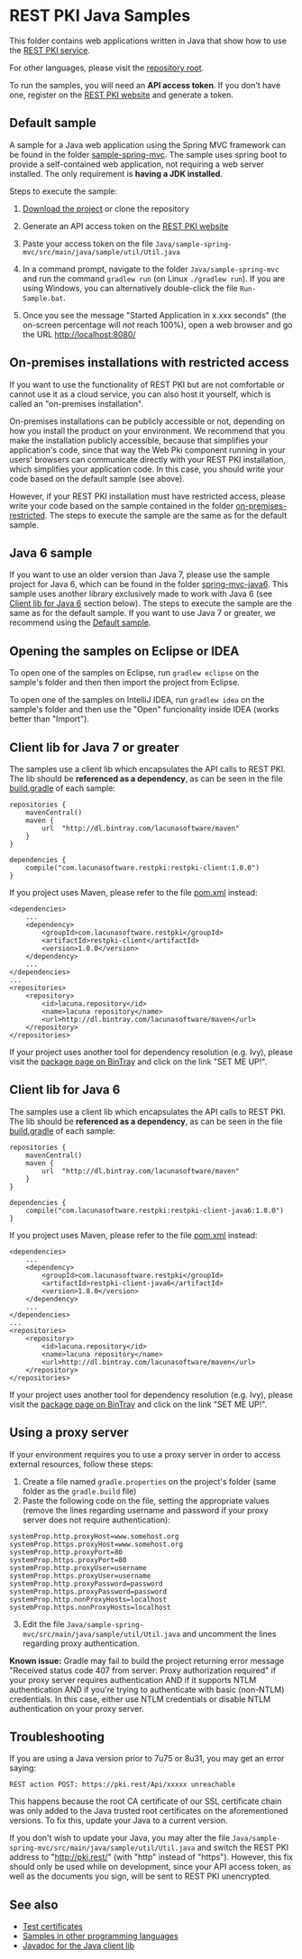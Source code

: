 REST PKI Java Samples
=====================

This folder contains web applications written in Java that show how to use the
[REST PKI service](https://pki.rest/).

For other languages, please visit the [repository root](https://github.com/LacunaSoftware/RestPkiSamples).

To run the samples, you will need an **API access token**. If you don't have one, register on the
[REST PKI website](https://pki.rest/) and generate a token.

Default sample
--------------

A sample for a Java web application using the Spring MVC framework can be found in the folder
[sample-spring-mvc](sample-spring-mvc/). The sample uses spring boot to provide a self-contained web application,
not requiring a web server installed. The only requirement is **having a JDK installed**.

Steps to execute the sample:

1. [Download the project](https://github.com/LacunaSoftware/RestPkiSamples/archive/master.zip)
   or clone the repository

2. Generate an API access token on the [REST PKI website](https://pki.rest/)

3. Paste your access token on the file `Java/sample-spring-mvc/src/main/java/sample/util/Util.java`
   
4. In a command prompt, navigate to the folder `Java/sample-spring-mvc` and run the command
   `gradlew run` (on Linux `./gradlew run`). If you are using Windows, you can alternatively
   double-click the file `Run-Sample.bat`.
  
5. Once you see the message "Started Application in x.xxx seconds" (the on-screen percentage
   will *not* reach 100%), open a web browser and go the URL [http://localhost:8080/](http://localhost:8080/)
   
On-premises installations with restricted access
------------------------------------------------

If you want to use the functionality of REST PKI but are not comfortable or cannot use it as a cloud service,
you can also host it yourself, which is called an "on-premises installation".

On-premises installations can be publicly accessible or not, depending on how you install the product on your
environment. We recommend that you make the installation publicly accessible, because that simplifies your
application's code, since that way the Web Pki component running in your users' browsers can communicate
directly with your REST PKI installation, which simplifies your application code. In this case, you should write
your code based on the default sample (see above).

However, if your REST PKI installation must have restricted access, please write your code based on the
sample contained in the folder [on-premises-restricted](on-premises-restricted/). The steps to execute the
sample are the same as for the default sample.

Java 6 sample
-------------

If you want to use an older version than Java 7, please use the sample project for Java 6, which can be found 
in the folder [spring-mvc-java6](spring-mvc-java6/). This sample uses another library exclusively made to work 
with Java 6 (see [Client lib for Java 6](#client-lib-for-java-6) section below). The steps to execute the sample are
the same as for the default sample. If you want to use Java 7 or greater, we recommend using the [Default sample](#default-sample).
   
Opening the samples on Eclipse or IDEA
--------------------------------------

To open one of the samples on Eclipse, run `gradlew eclipse` on the sample's folder and then
then import the project from Eclipse.

To open one of the samples on IntelliJ IDEA, run `gradlew idea` on the sample's folder
and then use the "Open" funcionality inside IDEA (works better than "Import").

Client lib for Java 7 or greater
---------------------------------

The samples use a client lib which encapsulates the API calls to REST PKI.
The lib should be **referenced as a dependency**, as can be seen in the file [build.gradle](sample-spring-mvc/build.gradle)
of each sample:

	repositories {
		mavenCentral()
		maven {
			url  "http://dl.bintray.com/lacunasoftware/maven" 
		}
	} 

	dependencies {
		compile("com.lacunasoftware.restpki:restpki-client:1.0.0")
	}

If you project uses Maven, please refer to the file [pom.xml](sample-spring-mvc/pom.xml) instead:

	<dependencies>
		...
		<dependency>
			<groupId>com.lacunasoftware.restpki</groupId>
			<artifactId>restpki-client</artifactId>
			<version>1.0.0</version>
		</dependency>
		...
	</dependencies>
	...
	<repositories>
		<repository>
			<id>lacuna.repository</id>
			<name>lacuna repository</name>
			<url>http://dl.bintray.com/lacunasoftware/maven</url>
		</repository>
	</repositories>

If your project uses another tool for dependency resolution (e.g. Ivy), please visit the
[package page on BinTray](https://bintray.com/lacunasoftware/maven/restpki-client) and click on
the link "SET ME UP!".

Client lib for Java 6
---------------------

The samples use a client lib which encapsulates the API calls to REST PKI.
The lib should be **referenced as a dependency**, as can be seen in the file [build.gradle](spring-mvc-java6/build.gradle)
of each sample:

	repositories {
		mavenCentral()
		maven {
			url  "http://dl.bintray.com/lacunasoftware/maven" 
		}
	}

	dependencies {
		compile("com.lacunasoftware.restpki:restpki-client-java6:1.8.0")
	}

If you project uses Maven, please refer to the file [pom.xml](spring-mvc-java6/pom.xml) instead:

	<dependencies>
		...
		<dependency>
			<groupId>com.lacunasoftware.restpki</groupId>
			<artifactId>restpki-client-java6</artifactId>
			<version>1.8.0</version>
		</dependency>
		...
	</dependencies>
	...
	<repositories>
		<repository>
			<id>lacuna.repository</id>
			<name>lacuna repository</name>
			<url>http://dl.bintray.com/lacunasoftware/maven</url>
		</repository>
	</repositories>

If your project uses another tool for dependency resolution (e.g. Ivy), please visit the
[package page on BinTray](https://bintray.com/lacunasoftware/maven/restpki-client-java6) and click on
the link "SET ME UP!".

Using a proxy server
--------------------

If your environment requires you to use a proxy server in order to access external resources,
follow these steps:

1. Create a file named `gradle.properties` on the project's folder (same folder as the `gradle.build` file)
2. Paste the following code on the file, setting the appropriate values (remove the lines regarding username
   and password if your proxy server does not require authentication):
```
systemProp.http.proxyHost=www.somehost.org
systemProp.https.proxyHost=www.somehost.org
systemProp.http.proxyPort=80
systemProp.https.proxyPort=80
systemProp.http.proxyUser=username
systemProp.https.proxyUser=username
systemProp.http.proxyPassword=password
systemProp.https.proxyPassword=password
systemProp.http.nonProxyHosts=localhost
systemProp.https.nonProxyHosts=localhost
```
3. Edit the file `Java/sample-spring-mvc/src/main/java/sample/util/Util.java` and uncomment the lines
   regarding proxy authentication.

**Known issue:** Gradle may fail to build the project returning error message "Received status code 407 from
server: Proxy authorization required" if your proxy server requires authentication AND if it supports NTLM
authentication AND if you're trying to authenticate with basic (non-NTLM) credentials. In this case, either
use NTLM credentials or disable NTLM authentication on your proxy server.

Troubleshooting
---------------

If you are using a Java version prior to 7u75 or 8u31, you may get an error saying:

	REST action POST: https://pki.rest/Api/xxxxx unreachable
	
This happens because the root CA certificate of our SSL certificate chain was only added to the Java
trusted root certificates on the aforementioned versions. To fix this, update your Java to a current version.

If you don't wish to update your Java, you may alter the file `Java/sample-spring-mvc/src/main/java/sample/util/Util.java`
and switch the REST PKI address to "http://pki.rest/" (with "http" instead of "https"). However, this fix
should only be used while on development, since your API access token, as well as the documents you sign,
will be sent to REST PKI unencrypted.

See also
--------

* [Test certificates](../TestCertificates.md)
* [Samples in other programming languages](https://github.com/LacunaSoftware/RestPkiSamples)
* [Javadoc for the Java client lib](https://pki.rest/Content/docs/java-client/)
